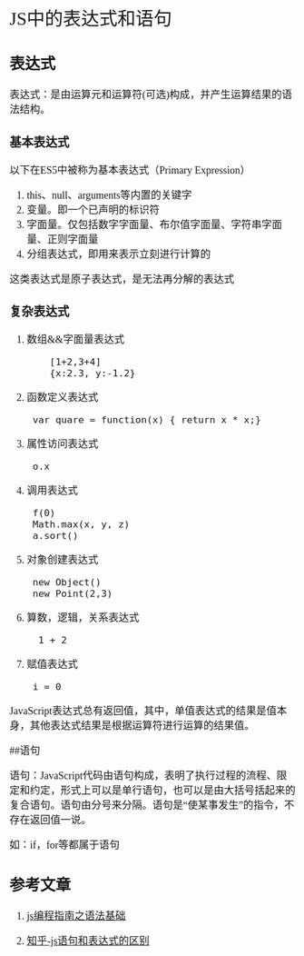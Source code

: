 <font face="微软雅黑" size="4" >
<font size="6">JS中的表达式和语句</font>

## 表达式
表达式：是由运算元和运算符(可选)构成，并产生运算结果的语法结构。

### 基本表达式

以下在ES5中被称为基本表达式（Primary Expression）

1. this、null、arguments等内置的关键字
2. 变量。即一个已声明的标识符
3. 字面量。仅包括数字字面量、布尔值字面量、字符串字面量、正则字面量
4. 分组表达式，即用来表示立刻进行计算的

这类表达式是原子表达式，是无法再分解的表达式

### 复杂表达式
1. 数组&&字面量表达式  

		   [1+2,3+4]
		   {x:2.3, y:-1.2}
2. 函数定义表达式

		var quare = function(x) { return x * x;}
3. 属性访问表达式

		o.x
4. 调用表达式

		f(0)
		Math.max(x, y, z)
		a.sort()
5. 对象创建表达式

		new Object()
		new Point(2,3)
6. 算数，逻辑，关系表达式

         1 + 2
7. 赋值表达式
		
		i = 0

JavaScript表达式总有返回值，其中，单值表达式的结果是值本身，其他表达式结果是根据运算符进行运算的结果值。

##语句

语句：JavaScript代码由语句构成，表明了执行过程的流程、限定和约定，形式上可以是单行语句，也可以是由大括号括起来的复合语句。语句由分号来分隔。语句是“使某事发生”的指令，不存在返回值一说。

如：if，for等都属于语句
## 参考文章
1. [js编程指南之语法基础](http://pij.robinqu.me/JavaScript_Core/JavaScript_Basics/Expressions.html)

2. [知乎-js语句和表达式的区别](https://www.zhihu.com/question/39420977)
